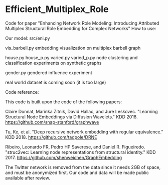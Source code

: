 # Efficient_Multiplex_Role
Code for paper "Enhancing Network Role Modeling: Introducing Attributed Multiplex Structural Role Embedding for Complex Networks"
How to use:

Our model: src/eni.py

vis_barbell.py     embedding visualization on multiplex barbell graph

house.py 
house_p.py
varied.py
varied_p.py        node clustering and classification experiments on synthetic graphs 


gender.py          gendered influence experiment


real world dataset is coming soon (it is too large)

Code reference:

This code is built upon the code of the following papers:

Claire Donnat, Marinka Zitnik, David Hallac, and Jure Leskovec. "Learning Structural Node Embeddings via Diffusion Wavelets." KDD 2018. https://github.com/snap-stanford/graphwave

Tu, Ke, et al. "Deep recursive network embedding with regular equivalence." KDD 2018. https://github.com/tadpole/DRNE

Ribeiro, Leonardo FR, Pedro HP Saverese, and Daniel R. Figueiredo. "struc2vec: Learning node representations from structural identity." KDD 2017. https://github.com/shenweichen/GraphEmbedding


The Twitter network is removed from the data since it needs 2GB of space, and must be anonymized first. Our code and data will be made public available after review.
